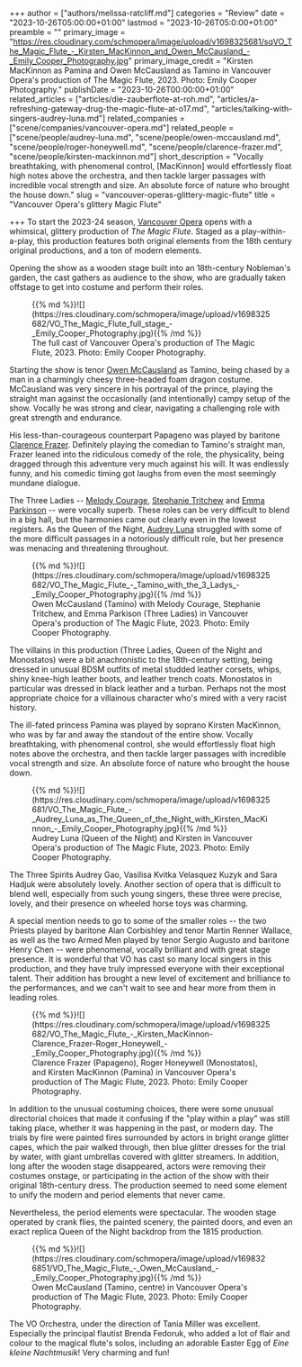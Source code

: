 +++
author = ["authors/melissa-ratcliff.md"]
categories = "Review"
date = "2023-10-26T05:00:00+01:00"
lastmod = "2023-10-26T05:0:00+01:00"
preamble = ""
primary_image = "https://res.cloudinary.com/schmopera/image/upload/v1698325681/sqVO_The_Magic_Flute_-_Kirsten_MacKinnon_and_Owen_McCausland_-_Emily_Cooper_Photography.jpg"
primary_image_credit = "Kirsten MacKinnon as Pamina and Owen McCausland as Tamino in Vancouver Opera's production of The Magic Flute, 2023. Photo: Emily Cooper Photography."
publishDate = "2023-10-26T00:00:00+01:00"
related_articles = ["articles/die-zauberflote-at-roh.md", "articles/a-refreshing-gateway-drug-the-magic-flute-at-o17.md", "articles/talking-with-singers-audrey-luna.md"]
related_companies = ["scene/companies/vancouver-opera.md"]
related_people = ["scene/people/audrey-luna.md", "scene/people/owen-mccausland.md", "scene/people/roger-honeywell.md", "scene/people/clarence-frazer.md", "scene/people/kirsten-mackinnon.md"]
short_description = "Vocally breathtaking, with phenomenal control, [MacKinnon] would effortlessly float high notes above the orchestra, and then tackle larger passages with incredible vocal strength and size. An absolute force of nature who brought the house down."
slug = "vancouver-operas-glittery-magic-flute"
title = "Vancouver Opera's glittery Magic Flute"

+++
To start the 2023-24 season, [Vancouver Opera](/scene/companies/vancouver-opera/) opens with a whimsical, glittery production of _The Magic Flute_. Staged as a play-within-a-play, this production features both original elements from the 18th century original productions, and a ton of modern elements. 

Opening the show as a wooden stage built into an 18th-century Nobleman's garden, the cast gathers as audience to the show, who are gradually taken offstage to get into costume and perform their roles.

<figure data-type="image">{{% md %}}![](https://res.cloudinary.com/schmopera/image/upload/v1698325682/VO_The_Magic_Flute_full_stage_-_Emily_Cooper_Photography.jpg){{% /md %}}

<figcaption>The full cast of Vancouver Opera's production of The Magic Flute, 2023. Photo: Emily Cooper Photography.</figcaption>  
</figure>

Starting the show is tenor [Owen McCausland](/scene/people/owen-mccausland/) as Tamino, being chased by a man in a charmingly cheesy three-headed foam dragon costume. McCausland was very sincere in his portrayal of the prince, playing the straight man against the occasionally (and intentionally) campy setup of the show. Vocally he was strong and clear, navigating a challenging role with great strength and endurance. 

His less-than-courageous counterpart Papageno was played by baritone [Clarence Frazer](/scene/people/clarence-frazer/). Definitely playing the comedian to Tamino's straight man, Frazer leaned into the ridiculous comedy of the role, the physicality, being dragged through this adventure very much against his will. It was endlessly funny, and his comedic timing got laughs from even the most seemingly mundane dialogue.

The Three Ladies -- [Melody Courage](https://www.melodycourage.com/), [Stephanie Tritchew](/spotlight-on-stephanie-tritchew/) and [Emma Parkinson](/scene/people/emma-parkinson/) -- were vocally superb. These roles can be very difficult to blend in a big hall, but the harmonies came out clearly even in the lowest registers. As the Queen of the Night, [Audrey Luna](/talking-with-singers-audrey-luna/) struggled with some of the more difficult passages in a notoriously difficult role, but her presence was menacing and threatening throughout.

<figure data-type="image">{{% md %}}![](https://res.cloudinary.com/schmopera/image/upload/v1698325682/VO_The_Magic_Flute_-_Tamino_with_the_3_Ladys_-_Emily_Cooper_Photography.jpg){{% /md %}}

<figcaption>Owen McCausland (Tamino) with Melody Courage, Stephanie Tritchew, and Emma Parkison (Three Ladies) in Vancouver Opera's production of The Magic Flute, 2023. Photo: Emily Cooper Photography.</figcaption>  
</figure>

The villains in this production (Three Ladies, Queen of the Night and Monostatos) were a bit anachronistic to the 18th-century setting, being dressed in unusual BDSM outfits of metal studded leather corsets, whips, shiny knee-high leather boots, and leather trench coats. Monostatos in particular was dressed in black leather and a turban. Perhaps not the most appropriate choice for a villainous character who's mired with a very racist history. 

The ill-fated princess Pamina was played by soprano Kirsten MacKinnon, who was by far and away the standout of the entire show. Vocally breathtaking, with phenomenal control, she would effortlessly float high notes above the orchestra, and then tackle larger passages with incredible vocal strength and size. An absolute force of nature who brought the house down. 

<figure data-type="image">{{% md %}}![](https://res.cloudinary.com/schmopera/image/upload/v1698325681/VO_The_Magic_Flute_-_Audrey_Luna_as_The_Queen_of_the_Night_with_Kirsten_MacKinnon_-_Emily_Cooper_Photography.jpg){{% /md %}}

<figcaption>Audrey Luna (Queen of the Night) and Kirsten  in Vancouver Opera's production of The Magic Flute, 2023. Photo: Emily Cooper Photography.</figcaption>  
</figure>

The Three Spirits Audrey Gao, Vasilisa Kvitka Velasquez Kuzyk and Sara Hadjuk were absolutely lovely. Another section of opera that is difficult to blend well, especially from such young singers, these three were precise, lovely, and their presence on wheeled horse toys was charming.

A special mention needs to go to some of the smaller roles -- the two Priests played by baritone Alan Corbishley and tenor Martin Renner Wallace, as well as the two Armed Men played by tenor Sergio Augusto and baritone Henry Chen -- were phenomenal, vocally brilliant and with great stage presence. It is wonderful that VO has cast so many local singers in this production, and they have truly impressed everyone with their exceptional talent. Their addition has brought a new level of excitement and brilliance to the performances, and we can't wait to see and hear more from them in leading roles. 

<figure data-type="image">{{% md %}}![](https://res.cloudinary.com/schmopera/image/upload/v1698325682/VO_The_Magic_Flute_-_Kirsten_MacKinnon-Clarence_Frazer-Roger_Honeywell_-_Emily_Cooper_Photography.jpg){{% /md %}}

<figcaption>Clarence Frazer (Papageno), Roger Honeywell (Monostatos), and Kirsten MacKinnon (Pamina) in Vancouver Opera's production of The Magic Flute, 2023. Photo: Emily Cooper Photography.</figcaption>  
</figure>

In addition to the unusual costuming choices, there were some unusual directorial choices that made it confusing if the "play within a play" was still taking place, whether it was happening in the past, or modern day. The trials by fire were painted fires surrounded by actors in bright orange glitter capes, which the pair walked through, then blue glitter dresses for the trial by water, with giant umbrellas covered with glitter streamers. In addition, long after the wooden stage disappeared, actors were removing their costumes onstage, or participating in the action of the show with their original 18th-century dress. The production seemed to need some element to unify the modern and period elements that never came.

Nevertheless, the period elements were spectacular. The wooden stage operated by crank flies, the painted scenery, the painted doors, and even an exact replica Queen of the Night backdrop from the 1815 production.

<figure data-type="image">{{% md %}}![](https://res.cloudinary.com/schmopera/image/upload/v1698326851/VO_The_Magic_Flute_-_Owen_McCausland_-_Emily_Cooper_Photography.jpg){{% /md %}}

<figcaption>Owen McCausland (Tamino, centre) in Vancouver Opera's production of The Magic Flute, 2023. Photo: Emily Cooper Photography.</figcaption>  
</figure>

The VO Orchestra, under the direction of Tania Miller was excellent. Especially the principal flautist Brenda Fedoruk, who added a lot of flair and colour to the magical flute's solos, including an adorable Easter Egg of _Eine kleine Nachtmusik_! Very charming and fun!
